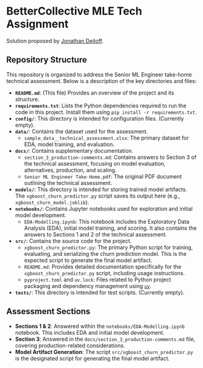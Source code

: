 # BetterCollective MLE Tech Assignment

Solution proposed by [Jonathan Deiloff](https://github.com/jdeiloff).

## Repository Structure

This repository is organized to address the Senior ML Engineer take-home technical assessment. Below is a description of the key directories and files:

*   **`README.md`**: (This file) Provides an overview of the project and its structure.
*   **`requirements.txt`**: Lists the Python dependencies required to run the code in this project. Install them using `pip install -r requirements.txt`.
*   **`config/`**: This directory is intended for configuration files. (Currently empty).
*   **`data/`**: Contains the dataset used for the assessment.
    *   `sample_data__technical_assessment.xlsx`: The primary dataset for EDA, model training, and evaluation.
*   **`docs/`**: Contains supplementary documentation.
    *   `section_3_production-comments.md`: Contains answers to Section 3 of the technical assessment, focusing on model evaluation, alternatives, production, and scaling.
    *   `Senior ML Engineer Take-Home.pdf`: The original PDF document outlining the technical assessment.
*   **`models/`**: This directory is intended for storing trained model artifacts. The `xgboost_churn_predictor.py` script saves its output here (e.g., `xgboost_churn_model.joblib`).
*   **`notebooks/`**: Contains Jupyter notebooks used for exploration and initial model development.
    *   `EDA-Modelling.ipynb`: This notebook includes the Exploratory Data Analysis (EDA), initial model training, and scoring. It also contains the answers to Sections 1 and 2 of the technical assessment.
*   **`src/`**: Contains the source code for the project.
    *   `xgboost_churn_predictor.py`: The primary Python script for training, evaluating, and serializing the churn prediction model. This is the expected script to generate the final model artifact.
    *   `README.md`: Provides detailed documentation specifically for the `xgboost_churn_predictor.py` script, including usage instructions.
    *   `pyproject.toml` and `uv.lock`: Files related to Python project packaging and dependency management using [`uv`](https://docs.astral.sh/uv/).
*   **`tests/`**: This directory is intended for test scripts. (Currently empty).

## Assessment Sections

*   **Sections 1 & 2**: Answered within the `notebooks/EDA-Modelling.ipynb` notebook. This includes EDA and initial model development.
*   **Section 3**: Answered in the `docs/section_3_production-comments.md` file, covering production-related considerations.
*   **Model Artifact Generation**: The script `src/xgboost_churn_predictor.py` is the designated script for generating the final model artifact.